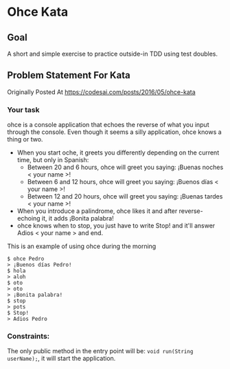 # Ohce Kata

## Goal
A short and simple exercise to practice outside-in TDD using test doubles.

## Problem Statement For Kata
Originally Posted At https://codesai.com/posts/2016/05/ohce-kata

### Your task
ohce is a console application that echoes the reverse of what you input through the console.
Even though it seems a silly application, ohce knows a thing or two.

- When you start oche, it greets you differently depending on the current time, but only in Spanish:
    - Between 20 and 6 hours, ohce will greet you saying: ¡Buenas noches < your name >!
    - Between 6 and 12 hours, ohce will greet you saying: ¡Buenos días < your name >!
    - Between 12 and 20 hours, ohce will greet you saying: ¡Buenas tardes < your name >!
- When you introduce a palindrome, ohce likes it and after reverse-echoing it, it adds ¡Bonita palabra!
- ohce knows when to stop, you just have to write Stop! and it'll answer Adios < your name > and end.

This is an example of using ohce during the morning
```
$ ohce Pedro
> ¡Buenos días Pedro!
$ hola
> aloh
$ oto
> oto
> ¡Bonita palabra!
$ stop
> pots
$ Stop!
> Adios Pedro
```

### Constraints:

The only public method in the entry point will be: `void run(String userName);`, it will start the application.
